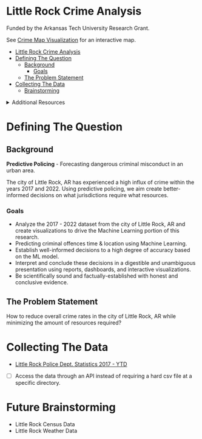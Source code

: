 # Little Rock Crime Analysis
Funded by the Arkansas Tech University Research Grant.

See [Crime Map Visualization](https://atu-machine-learning.github.io/map-visualization/) for an interactive map.

<!-- TOC -->
* [Little Rock Crime Analysis](#little-rock-crime-analysis)
* [Defining The Question](#defining-the-question)
  * [Background](#background)
    * [Goals](#goals)
  * [The Problem Statement](#the-problem-statement)
* [Collecting The Data](#collecting-the-data)
  * [Brainstorming](#future-brainstorming)
<!-- TOC -->

<details>
<summary>Additional Resources</summary>
<br>
<img src="https://imgur.com/Ty44whv" />
</details>

# Defining The Question

## Background
**Predictive Policing** - Forecasting dangerous criminal misconduct in an urban area.

The city of Little Rock, AR has experienced a high influx of crime within the years 2017 and 2022.
Using predictive policing, we aim create better-informed decisions on what jurisdictions require what resources.

### Goals
- Analyze the 2017 - 2022 dataset from the city of Little Rock, AR and create visualizations to drive the Machine Learning
portion of this research.
- Predicting criminal offences time & location using Machine Learning.
- Establish well-informed decisions to a high degree of accuracy based on the ML model.
- Interpret and conclude these decisions in a digestible and unambiguous presentation using reports, dashboards, and interactive visualizations.
- Be scientifically sound and factually-established with honest and conclusive evidence.

## The Problem Statement
How to reduce overall crime rates in the city of Little Rock, AR while minimizing the amount of resources required?

# Collecting The Data
* [Little Rock Police Dept. Statistics 2017 - YTD](https://data.littlerock.gov/Safe-City/Little-Rock-Police-Department-Statistics-2017-to-Y/bz82-34ep)
- [ ] Access the data through an API instead of requiring a hard csv file at a specific directory.

# Future Brainstorming
* Little Rock Census Data
* Little Rock Weather Data
